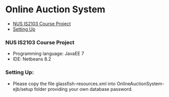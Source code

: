 Online Auction System
======================

- [NUS IS2103 Course Project](#NUS)
- [Setting Up](#Setup)


### NUS IS2103 Course Project
- Programming language: JavaEE 7
- IDE: Netbeans 8.2

### Setting Up:
- Please copy the file glassfish-resources.xml into OnlineAuctionSystem-ejb/setup folder providing your own database password. 
